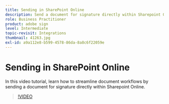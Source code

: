 ```yaml
---
title: Sending in SharePoint Online
description: Send a document for signature directly within Sharepoint Online
role: Business Practitioner
product: adobe sign
level: Intermediate
topic-revisit: Integrations
thumbnail: 41263.jpg
exl-id: a9a112e8-b599-4578-86da-8a8c6f22059e
---
```

# Sending in SharePoint Online

In this video tutorial, learn how to streamline document workflows by sending a document for signature directly within Sharepoint Online.

>[!VIDEO](https://video.tv.adobe.com/v/41263?hidetitle=true)
